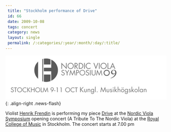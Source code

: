 ```yaml
---
 title: "Stockholm performance of Drive"
 id: 66
 date: 2009-10-08
 tags: concert
 category: news
 layout: single
 permalink: /:categories/:year/:month/:day/:title/
---
```

![image-right](/assets/images/news/viola-logo.jpg){: .align-right .news-flash}

Violist <a href="http://www.frendin.com">Henrik Frendin</a> is performing my piece <a href="http://www.henrikfrisk.com/index.jsp?metaId=music&id=comp&field=id&query=1&show=1#1">Drive</a> at the <a href="http://www.kmh.se/viola/?subpage=start">Nordic Viola Symposium</a> opening concert (<it>A Tribute To The Nordic Viola</it>) at the <a href="http://www.kmh.se/home_en.php">Royal College of Music</a> in Stockholm. The concert starts at 7.00 pm 

